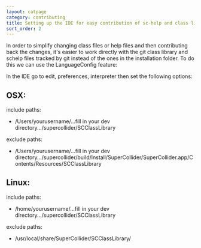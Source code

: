 ```yaml
---
layout: catpage
category: contributing
title: Setting up the IDE for easy contribution of sc-help and class library changes.
sort_order: 2
---
```


In order to simplify changing class files or help files and then contributing back the changes, it's easier to work directly with the git class library and schelp files tracked by git instead of the ones in the installation folder. To do this we can use the LanguageConfig feature:

In the IDE go to edit, preferences, interpreter then set the following options:

## OSX:

include paths:
* /Users/yourusername/...fill in your dev directory.../supercollider/SCClassLibrary

exclude paths:
* /Users/yourusername/...fill in your dev directory.../supercollider/build/Install/SuperCollider/SuperCollider.app/Contents/Resources/SCClassLibrary

## Linux:

include paths:
* /home/yourusername/...fill in your dev directory.../supercollider/SCClassLibrary

exclude paths:
* /usr/local/share/SuperCollider/SCClassLibrary/


